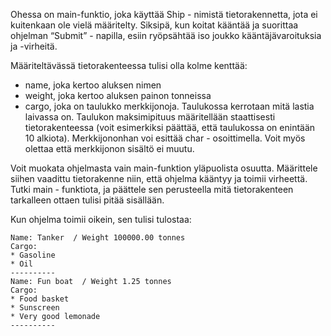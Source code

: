 Ohessa on main-funktio, joka käyttää Ship - nimistä tietorakennetta, jota ei kuitenkaan ole vielä määritelty. Siksipä, kun koitat kääntää ja suorittaa ohjelman “Submit” - napilla, esiin ryöpsähtää iso joukko kääntäjävaroituksia ja -virheitä.
        
Määriteltävässä tietorakenteessa tulisi olla kolme kenttää:

* name, joka kertoo aluksen nimen
* weight, joka kertoo aluksen painon tonneissa
* cargo, joka on taulukko merkkijonoja. Taulukossa kerrotaan mitä lastia laivassa on. Taulukon maksimipituus määritellään staattisesti tietorakenteessa (voit esimerkiksi päättää, että taulukossa on enintään 10 alkiota). Merkkijononhan voi esittää char - osoittimella. Voit myös olettaa että merkkijonon sisältö ei muutu.

Voit muokata ohjelmasta vain main-funktion yläpuolista osuutta. Määrittele siihen vaadittu tietorakenne niin, että ohjelma kääntyy ja toimii virheettä. Tutki main - funktiota, ja päättele sen perusteella mitä tietorakenteen tarkalleen ottaen tulisi pitää sisällään.

Kun ohjelma toimii oikein, sen tulisi tulostaa:

```
Name: Tanker  / Weight 100000.00 tonnes
Cargo:
* Gasoline
* Oil
----------
Name: Fun boat  / Weight 1.25 tonnes
Cargo:
* Food basket
* Sunscreen
* Very good lemonade
----------
```